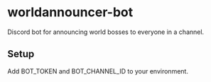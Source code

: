 # worldannouncer-bot

Discord bot for announcing world bosses to everyone in a channel.

## Setup

Add BOT_TOKEN and BOT_CHANNEL_ID to your environment.
